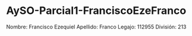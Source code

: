 # AySO-Parcial1-FranciscoEzeFranco
Nombre: Francisco Ezequiel
Apellido: Franco
Legajo: 112955
División: 213
